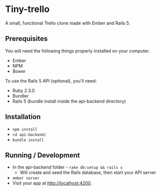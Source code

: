 # Tiny-trello

A small, functional Trello clone made with Ember and Rails 5.

## Prerequisites

You will need the following things properly installed on your computer.

* Ember
* NPM
* Bower

To use the Rails 5 API (optional), you'll need:
* Ruby 2.3.0
* Bundler
* Rails 5 (bundle install inside the api-backend directory)

## Installation
* `npm install`
* `cd api-backend/`
* `bundle install`

## Running / Development
* In the api-backend folder - `rake db:setup && rails s`
  * Will create and seed the Rails database, then start your API server
* `ember server`
* Visit your app at [http://localhost:4200](http://localhost:4200).